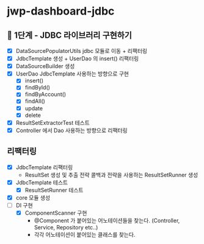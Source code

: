 # jwp-dashboard-jdbc

## 🚀 1단계 - JDBC 라이브러리 구현하기

- [x] DataSourcePopulatorUtils jdbc 모듈로 이동 + 리팩터링
- [x] JdbcTemplate 생성 + UserDao 의 insert() 리팩터링
- [x] DataSourceBuilder 생성
- [x] UserDao JdbcTemplate 사용하는 방향으로 구현
    - [x] insert()
    - [x] findById()
    - [x] findByAccount()
    - [x] findAll()
    - [x] update
    - [x] delete
- [x] ResultSetExtractorTest 테스트
- [x] Controller 에서 Dao 사용하는 방향으로 리팩터링

## 리팩터링 
- [x] JdbcTemplate 리팩터링
  - ResultSet 생성 및 추출 전략 콜백과 전략을 사용하는 ResultSetRunner 생성
-[x] JdbcTemplate 테스트
  - [x] ResultSetRunner 테스트
- [x] core 모듈 생성
- [ ] DI 구현
  - [x] ComponentScanner 구현
    - @Component 가 붙어있는 어노테이션들을 찾는다. (Controller, Service, Repository etc..)
    - 각각 어노테이션이 붙어있는 클래스를 찾는다.
